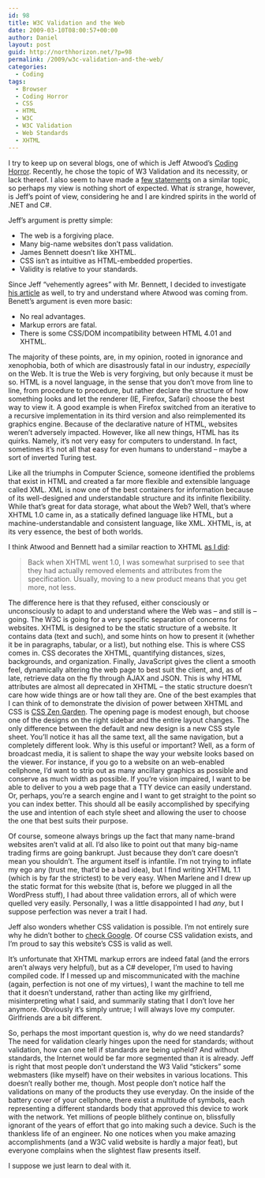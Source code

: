 ```yaml
---
id: 98
title: W3C Validation and the Web
date: 2009-03-10T08:00:57+00:00
author: Daniel
layout: post
guid: http://northhorizon.net/?p=98
permalink: /2009/w3c-validation-and-the-web/
categories:
  - Coding
tags:
  - Browser
  - Coding Horror
  - CSS
  - HTML
  - W3C
  - W3C Validation
  - Web Standards
  - XHTML
---
```

I try to keep up on several blogs, one of which is Jeff Atwood&#8217;s [Coding Horror](http://codinghorror.com). Recently, he chose the topic of W3 Validation and its necessity, or lack thereof. I also seem to have made a [few statements](http://northhorizon.net/2009/browser-compatibility-and-the-sanity-of-web-developers/) on a similar topic, so perhaps my view is nothing short of expected. What _is_ strange, however, is Jeff&#8217;s point of view, considering he and I are kindred spirits in the world of .NET and C#.<!--more-->

Jeff&#8217;s argument is pretty simple:

  * The web is a forgiving place.
  * Many big-name websites don&#8217;t pass validation.
  * James Bennett doesn&#8217;t like XHTML.
  * CSS isn&#8217;t as intuitive as HTML-embedded properties.
  * Validity is relative to your standards.

Since Jeff &#8220;vehemently agrees&#8221; with Mr. Bennett, I decided to investigate [his article](http://www.b-list.org/weblog/2008/jun/18/html/) as well, to try and understand where Atwood was coming from. Benett&#8217;s argument is even more basic:

  * No real advantages.
  * Markup errors are fatal.
  * There is some CSS/DOM incompatibility between HTML 4.01 and XHTML.

The majority of these points, are, in my opinion, rooted in ignorance and xenophobia, both of which are disastrously fatal in our industry, _especially_ on the Web. It is true the Web is very forgiving, but only because it must be so. HTML is a novel language, in the sense that you don&#8217;t move from line to line, from procedure to procedure, but rather declare the structure of how something looks and let the renderer (IE, Firefox, Safari) choose the best way to view it. A good example is when Firefox switched from an iterative to a recursive implementation in its third version and also reimplemented its graphics engine. Because of the declarative nature of HTML, websites weren&#8217;t adversely impacted. However, like all new things, HTML has its quirks. Namely, it&#8217;s not very easy for computers to understand. In fact, sometimes it&#8217;s not all that easy for even humans to understand &#8211; maybe a sort of inverted Turing test.

Like all the triumphs in Computer Science, someone identified the problems that exist in HTML and created a far more flexible and extensible language called XML. XML is now one of the best containers for information because of its well-designed and understandable structure and its infinite flexibility. While that&#8217;s great for data storage, what about the Web? Well, that&#8217;s where XHTML 1.0 came in, as a statically defined language like HTML, but a machine-understandable and consistent language, like XML. XHTML, is, at its very essence, the best of both worlds.

I think Atwood and Bennett had a similar reaction to XHTML [as I did](http://northhorizon.net/2009/browser-compatibility-and-the-sanity-of-web-developers/):

> Back when XHTML went 1.0, I was somewhat surprised to see that they had actually removed elements and attributes from the specification. Usually, moving to a new product means that you get more, not less.

The difference here is that they refused, either consciously or unconsciously to adapt to and understand where the Web was &#8211; and still is &#8211; going. The W3C is going for a very specific separation of concerns for websites. XHTML is designed to be the static structure of a website. It contains data (text and such), and some hints on how to present it (whether it be in paragraphs, tabular, or a list), but nothing else. This is where CSS comes in. CSS decorates the XHTML, quantifying distances, sizes, backgrounds, and organization. Finally, JavaScript gives the client a smooth feel, dynamically altering the web page to best suit the client, and, as of late, retrieve data on the fly through AJAX and JSON. This is why HTML attributes are almost all deprecated in XHTML &#8211; the static structure doesn&#8217;t care how wide things are or how tall they are. One of the best examples that I can think of to demonstrate the division of power between XHTML and CSS is [CSS Zen Garden](http://www.csszengarden.com/). The opening page is modest enough, but choose one of the designs on the right sidebar and the entire layout changes. The only difference between the default and new design is a new CSS style sheet. You&#8217;ll notice it has all the same text, all the same navigation, but a completely different look. Why is this useful or important? Well, as a form of broadcast media, it is salient to shape the way your website looks based on the viewer. For instance, if you go to a website on an web-enabled cellphone, I&#8217;d want to strip out as many ancillary graphics as possible and conserve as much width as possible. If you&#8217;re vision impaired, I want to be able to deliver to you a web page that a TTY device can easily understand. Or, perhaps, you&#8217;re a search engine and I want to get straight to the point so you can index better. This should all be easily accomplished by specifying the use and intention of each style sheet and allowing the user to choose the one that best suits their purpose.

Of course, someone always brings up the fact that many name-brand websites aren&#8217;t valid at all. I&#8217;d also like to point out that many big-name trading firms are going bankrupt. Just because they don&#8217;t care doesn&#8217;t mean you shouldn&#8217;t. The argument itself is infantile. I&#8217;m not trying to inflate my ego any (trust me, that&#8217;d be a bad idea), but I find writing XHTML 1.1 (which is by far the strictest) to be very easy. When Marlene and I drew up the static format for this website (that is, before we plugged in all the WordPress stuff), I had about three validation errors, all of which were quelled very easily. Personally, I was a little disappointed I had _any_, but I suppose perfection was never a trait I had.

Jeff also wonders whether CSS validation is possible. I&#8217;m not entirely sure why he didn&#8217;t bother to [check Google](http://www.google.com/search?hl=en&client=firefox-a&rls=org.mozilla%3Aen-US%3Aofficial&hs=zyV&newwindow=1&q=css+validation&btnG=Search). Of course CSS validation exists, and I&#8217;m proud to say this website&#8217;s CSS is valid as well.

It&#8217;s unfortunate that XHTML markup errors are indeed fatal (and the errors aren&#8217;t always very helpful), but as a C# developer, I&#8217;m used to having compiled code. If I messed up and miscommunicated with the machine (again, perfection is not one of my virtues), I want the machine to tell me that it doesn&#8217;t understand, rather than acting like my girlfriend, misinterpreting what I said, and summarily stating that I don&#8217;t love her anymore. Obviously it&#8217;s simply untrue; I will always love my computer. Girlfriends are a bit different.

So, perhaps the most important question is, why do we need standards? The need for validation clearly hinges upon the need for standards; without validation, how can one tell if standards are being upheld? And without standards, the Internet would be far more segmented than it is already. Jeff is right that most people don&#8217;t understand the W3 Valid &#8220;stickers&#8221; some webmasters (like myself) have on their websites in various locations. This doesn&#8217;t really bother me, though. Most people don&#8217;t notice half the validations on many of the products they use everyday. On the inside of the battery cover of your cellphone, there exist a multitude of symbols, each representing a different standards body that approved this device to work with the network. Yet millions of people blithely continue on, blissfully ignorant of the years of effort that go into making such a device. Such is the thankless life of an engineer. No one notices when you make amazing accomplishments (and a W3C valid website is hardly a major feat), but everyone complains when the slightest flaw presents itself.

I suppose we just learn to deal with it.
